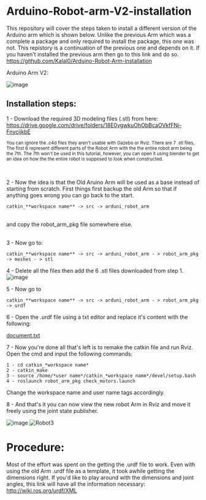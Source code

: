 # Arduino-Robot-arm-V2-installation
  This repository will cover the steps taken to install a different version of the Arduino arm which is shown below. Unlike the previous Arm which was a complete a package and only required to install the package, this one was not. This repistory is a continuation of the previous one and depends on it. If you haven't installed the previous arm then go to this link and do so.  https://github.com/Kalal0/Arduino-Robot-Arm-installation
  
  
  Arduino Arm V2: 
 
 ![image](https://user-images.githubusercontent.com/109832303/184187166-0af1afa2-59e8-461e-a58f-33ba5e8b35ae.png)



## Installation steps: 

1 - Download the required 3D modeling files (.stl) from here: https://drive.google.com/drive/folders/18E0vgwkuOhObBcaOVkfFNj-FnycijkbE

<sub>You can ignore the .c4d files they aren't usable with Gazebo or Rviz. There are 7 .stl files, The first 6 represent different parts 
    of the Robot Arm with the the entire robot arm being the 7th. The 7th won't be used in this tutorial, however, you can open it using blender to get an idea
  on how the the entire robot is supposed to look when constructed. 
</sub>
    
</br>

2 - Now the idea is that the Old Aruino Arm will be used as a base instead of starting from scratch. First things first backup the old Arm so that if anything
goes wrong you can go back to the start. </br> 

    catkin_**workspace name** -> src -> arduni_robot_arm  
</br>   
and copy the robot_arm_pkg file somewhere else.
</br></br>

3 - Now go to:

    catkin_**workspace name** -> src -> arduni_robot_arm - > robot_arm_pkg -> meshes - > stl
    
4 - Delete all the files then add the 6 .stl files downloaded from step 1.
![image](https://user-images.githubusercontent.com/109832303/184194780-867b14d1-9dbc-4aa0-8a02-b073b3bb59c4.png)

5 - Now go to

    catkin_**workspace name** -> src -> arduni_robot_arm - > robot_arm_pkg -> urdf
    
6 - Open the .urdf file using a txt editor and replace it's content with the following: 


   [document.txt](https://github.com/Kalal0/Arduino-Robot-arm-V2-installation/files/9310677/document.txt)
   
7 - Now you're done all that's left is to remake the catkin file and run Rviz. Open the cmd and input the following commands: 

    1 - cd catkin_*workspace name*
    2 - catkin_make
    3 - source /home/*user name*/catkin_*workspace name*/devel/setup.bash
    4 - roslaunch robot_arm_pkg check_motors.launch

Change the workspace name and user name tags accordingly.

8 - And that's it you can now view the new robot Arm in Rviz and move it freely using the joint state publisher.


![image](https://user-images.githubusercontent.com/109832303/184198154-84eb6f68-dd91-4a15-b24c-46516c4d699f.png)
![Robot3](https://user-images.githubusercontent.com/109832303/184207078-5555315a-32e9-4172-bcf1-5b197d8b566e.gif)


    
# Procedure:

  Most of the effort was spent on the getting the .urdf file to work. Even with using the old Arm .urdf file as a template, it took awhile getting the dimensions right. If you'd like to play around with the dimensions and joint angles,  this link will have all the information necessary: http://wiki.ros.org/urdf/XML
  
